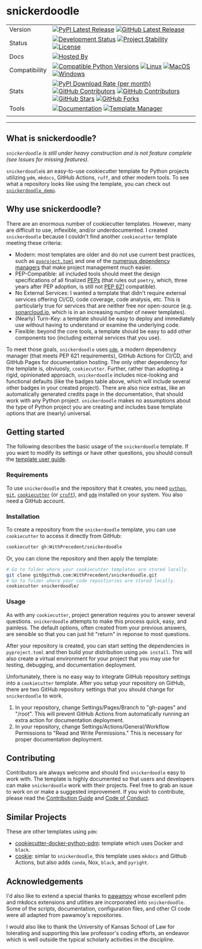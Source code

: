 # snickerdoodle

| | |
| --- | --- |
| Version | [![PyPI Latest Release](https://img.shields.io/pypi/v/snickerdoodle.svg?style=for-the-badge&label=pypi&logo=PyPI&color=darkorange)](https://pypi.org/project/snickerdoodle/) [![GitHub Latest Release](https://img.shields.io/github/tag/withprecedent/snickerdoodle?style=for-the-badge&label=branch&logo=github&color=navy)](https://github.com/withprecedent/snickerdoodle/graphs/tags) 
| Status | [![Development Status](https://img.shields.io/badge/Development-Active-Green?style=for-the-badge&logo=git)](https://www.repostatus.org/#active) [![Project Stability](https://img.shields.io/badge/Stability-Alpha-firebrick?style=for-the-badge&logo=git)](https://www.repostatus.org/#active) [![License](https://img.shields.io/badge/License-Apache_2.0-blue.svg?style=for-the-badge&logo=apache&color=goldenrod)](https://opensource.org/licenses/Apache-2.0)
| Docs | [![Hosted By](https://img.shields.io/badge/hosted_by-github_pages-blue?style=for-the-badge&logo=github&color=navy)](https://withprecedent.github.io/snickerdoodle)
| Compatibility | [![Compatible Python Versions](https://img.shields.io/pypi/pyversions/snickerdoodle?style=for-the-badge&logo=python&color=darkorange)](https://pypi.python.org/pypi/snickerdoodle/) [![Linux](https://img.shields.io/badge/linux-maroon?style=for-the-badge&logo=linux&labelColor=gray)](https://www.linux.org/) [![MacOS](https://img.shields.io/badge/macos-yellow?style=for-the-badge&logo=apple&labelColor=gray)](https://www.apple.com/macos/) [![Windows](https://img.shields.io/badge/windows-blue?style=for-the-badge&logo=windows&labelColor=gray)](https://www.microsoft.com/en-us/windows?r=1)
| Stats | [![PyPI Download Rate (per month)](https://img.shields.io/pypi/dm/snickerdoodle?style=for-the-badge&logo=pypi&color=darkorange)](https://pypi.org/project/snickerdoodle) [![GitHub Contributors](https://img.shields.io/github/contributors/withprecedent/snickerdoodle?style=for-the-badge&label=contributors&logo=github&color=darksalmon)](https://github.com/withprecedent/snickerdoodle/graphs/contributors) [![GitHub Contributors](https://img.shields.io/github/issues/withprecedent/snickerdoodle?style=for-the-badge&label=issues&logo=github&color=deeppink)](https://github.com/withprecedent/snickerdoodle/graphs/contributors) [![GitHub Stars](https://img.shields.io/github/stars/withprecedent/snickerdoodle?style=for-the-badge&label=Stars&logo=github&color=firebrick)](https://github.com/withprecedent/snickerdoodle/stargazers) [![GitHub Forks](https://img.shields.io/github/forks/withprecedent/snickerdoodle?style=for-the-badge&label=forks&logo=github&color=coral)](https://github.com/withprecedent/snickerdoodle/forks)
| Tools | [![Documentation](https://img.shields.io/badge/mkdocs-magenta?style=for-the-badge&logo=markdown&labelColor=gray)](https://squidfunk.github.io/mkdocs-material/) [![Template Manager](https://img.shields.io/badge/cookiecutter-brown?style=for-the-badge&logo=cookiecutter&labelColor=gray)](https://www.cookiecutter.io/)
| | |

-----

## What is snickerdoodle?

*`snickerdoodle` is still under heavy construction and is not feature complete (see Issues for missing features).*

`snickerdoodle`is an easy-to-use cookiecutter template for Python projects utilizing `pdm`, `mkdocs`, GitHub Actions, `ruff`, and other modern tools. To see what a repository looks like using the template, you can check out [`snickerdoodle_demo`](https://github.com/withprecedent/snickerdoodle_demo).

## Why use snickerdoodle?

There are an enormous number of cookiecutter templates. However, many are difficult to use, inflexible, and/or underdocumented. I created `snickerdoodle` because I couldn't find another `cookiecutter` template meeting these criteria:

* Modern: most templates are older and do not use current best practices, such as [`pyproject.toml`](https://peps.python.org/pep-0621/) and one of the [numerous dependency managers](https://jairoandres.com/management-dependencies-in-python/) that make project management much easier.
* PEP-Compatible: all included tools should meet the design specifications of all finalized [PEPs](https://peps.python.org/pep-0001/) (that rules out `poetry`, which, three years after PEP adoption, is still not [PEP 621](https://peps.python.org/pep-0621/) compatible).
* No External Services: I wanted a template that didn't require external services offering CI/CD, code coverage, code analysis, etc. This is particularly true for services that are neither free nor open-source (e.g. [sonarcloud.io](https://www.sonarsource.com/products/sonarcloud/), which is in an increasing number of newer templates).
* (Nearly) Turn-Key: a template should be easy to deploy and immediately use without having to understand or examine the underlying code.
* Flexible: beyond the core tools, a template should be easy to add other components too (including external services that you use).

To meet those goals, `snickerdoodle` uses [`pdm`](https://pdm.fming.dev/latest/), a modern dependency manager (that meets PEP 621 requirements), GitHub Actions for CI/CD, and GitHub Pages for documentation hosting. The only other dependency for the template is, obviuosly, `cookiecutter`. Further, rather than adopting a rigid, opinionated approach, `snickerdoodle` includes nice-looking and functional defaults (like the badges table above, which will include several other badges in your created project). There are also nice extras, like an automatically generated credits page in the documentation, that should work with any Python project. `snickerdoodle`  makes no assumptions about the type of Python project you are creating and includes base template options that are (nearly) universal.

## Getting started

The following describes the basic usage of the `snickerdoodle` template. If you want to modify its settings or have other questions, you should consult the [template user guide](https://withprecedent.github.io/snickerdoodle/guide/).

### Requirements

To use `snickerdoodle` and the repository that it creates, you need [`python`](https://www.python.org/), [`git`](https://git-scm.com/), [`cookiecutter`](https://www.cookiecutter.io/) (or [`cruft`](https://github.com/cruft/cruft)), and [`pdm`](https://pdm.fming.dev/latest/) installed on your system. You also need a GitHub account.

### Installation

To create a repository from the `snickerdoodle` template, you can use `cookiecutter` to access it directly from GitHub:

```sh
cookiecutter gh:WithPrecedent/snickerdoodle
```

Or, you can clone the repository and then apply the template:

```sh
# Go to folder where your cookiecutter templates are stored locally.
git clone git@github.com:WithPrecedent/snickerdoodle.git
# Go to folder where your code repostiories are stored locally.
cookiecutter snickerdoodle/
```

### Usage

As with any `cookiecutter`, project generation requires you to answer several questions. `snickerdoodle` attempts to make this process quick, easy, and painless. The default options, often created from your previous answers, are sensible so that you can just hit "return" in reponse to most questions.

After your repository is created, you can start setting the dependencies in `pyproject.toml` and then build your distribution using `pdm install`. This will also create a virtual environment for your project that you may use for testing, debugging, and documentation deployment.

Unfortunately, there is no easy way to integrate GitHub repository settings into a `cookiecutter` template. After you setup your repository on GitHub, there are two GitHub repository settings that you should change for `snickerdoodle` to work.

1. In your repository, change Settings/Pages/Branch to "gh-pages" and "/root". This will prevent GitHub Actions from automatically running an extra action for documentation deployment.
2. In your repository, change Settings/Actions/General/Workflow Permissions to "Read and Write Permissions." This is necessary for proper documentation deployment.

## Contributing

Contributors are always welcome and should find `snickerdoodle` easy to work with. The template is highly documented so that users and developers can make `snickerdoodle` work with their projects. Feel free to grab an issue to work on or make a suggested improvement. If you wish to contribute, please read the [Contribution Guide](./contributing.md) and [Code of Conduct](./code_of_conduct.md).

## Similar Projects

These are other templates using `pdm`:

* [cookiecutter-docker-python-pdm](https://github.com/mnako/cookiecutter-docker-python-pdm): template which uses Docker and `black`.
* [cookie](https://github.com/chris-santiago/cookie): simlar to `snickerdoodle`, this template uses `mkdocs` and Github Actions, but also adds `conda`, Nox, `black`, and `pyright`.

## Acknowledgements

I'd also like to extend a special thanks to [pawamoy](https://github.com/pawamoy) whose excellent pdm and mkdocs extensions and utlities are incorporated into `snickerdoodle`. Some of the scripts, documentation, configuration files, and other CI code were all adapted from pawamoy's repositories.

I would also like to thank the University of Kansas School of Law for tolerating and supporting this law professor's coding efforts, an endeavor which is well outside the typical scholarly activities in the discipline.
